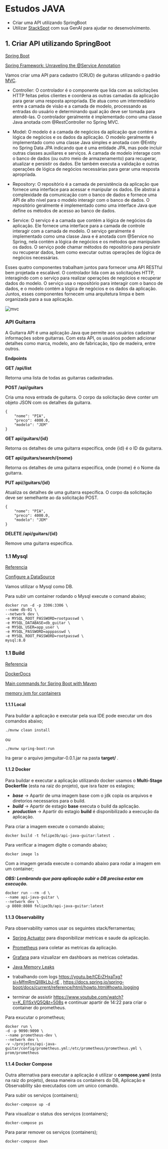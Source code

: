 
# Estudos JAVA

- Criar uma API utilizando SpringBoot 
- Utilizar [StackSpot](https://www.stackspot.com/pt/ai-pt) com sua GenAI para ajudar no desenvolvimento.


## 1. Criar API utilizando SpringBoot

[Spring Boot](https://spring.io/projects/spring-boot)

[Spring Framework: Unraveling the @Service Annotation](https://medium.com/@AlexanderObregon/spring-framework-unraveling-the-service-annotation-363f7d1e55e6)

Vamos criar uma API para cadastro (CRUD) de guitaras utilizando o padrão [MVC](https://www.devmedia.com.br/padrao-mvc-java-magazine/21995).

- Controller: O controlador é o componente que lida com as solicitações HTTP feitas pelos clientes e coordena as outras camadas da aplicação para gerar uma resposta apropriada. Ele atua como um intermediário entre a camada de visão e a camada de modelo, processando as entradas do usuário e determinando qual ação deve ser tomada para atendê-las. O controlador geralmente é implementado como uma classe Java anotada com @RestController no Spring MVC.

- Model: O modelo é a camada de negócios da aplicação que contém a lógica de negócios e os dados da aplicação. O modelo geralmente é implementado como uma classe Java simples e anotada com @Entity no Spring Data JPA indicando que é uma entidade JPA, mas pode incluir outras classes auxiliares e serviços. A camada de modelo interage com o banco de dados (ou outro meio de armazenamento) para recuperar, atualizar e persistir os dados. Ele também executa a validação e outras operações de lógica de negócios necessárias para gerar uma resposta apropriada.

- Repository: O repositório é a camada de persistência da aplicação que fornece uma interface para acessar e manipular os dados. Ele abstrai a complexidade da comunicação com o banco de dados e fornece uma API de alto nível para o modelo interagir com o banco de dados. O repositório geralmente é implementado como uma interface Java que define os métodos de acesso ao banco de dados.

- Service: O serviço é a camada que contém a lógica de negócios da aplicação. Ele fornece uma interface para a camada de controle interagir com a camada de modelo. O serviço geralmente é implementado como uma classe Java e é anotada com @Service no Spring, nela contém a lógica de negócios e os métodos que manipulam os dados. O serviço pode chamar métodos do repositório para persistir ou recuperar dados, bem como executar outras operações de lógica de negócios necessárias.

Esses quatro componentes trabalham juntos para fornecer uma API RESTful bem projetada e escalável. O controlador lida com as solicitações HTTP, interagindo com o serviço para realizar operações de negócios e recuperar dados do modelo. O serviço usa o repositório para interagir com o banco de dados, e o modelo contém a lógica de negócios e os dados da aplicação. Juntos, esses componentes fornecem uma arquitetura limpa e bem organizada para a sua aplicação.

![mvc](./img/mvc.png)

### API Guitarra

A Guitarra API é uma aplicação Java que permite aos usuários cadastrar informações sobre guitarras. Com esta API, os usuários podem adicionar detalhes como marca, modelo, ano de fabricação, tipo de madeira, entre outros.

**Endpoints**

**GET /api/list**

Retorna uma lista de todas as guitarras cadastradas.

**POST /api/guitars**

Cria uma nova entrada de guitarra. O corpo da solicitação deve conter um objeto JSON com os detalhes da guitarra.

```
{
    "nome": "PIA",
    "preco": 4000.0,
    "modelo": "JEM"
}

```

**GET api/guitars/{id}**

Retorna os detalhes de uma guitarra específica, onde {id} é o ID da guitarra.

**GET api/guitars/search/{nome}**

Retorna os detalhes de uma guitarra específica, onde {nome} é o Nome da guitarra.

**PUT api//guitars/{id}**

Atualiza os detalhes de uma guitarra específica. O corpo da solicitação deve ser semelhante ao da solicitação POST.

```
{
    "nome": "PIA",
    "preco": 4000.0,
    "modelo": "JEM"
}

```

**DELETE /api/guitars/{id}**

Remove uma guitarra específica.


### 1.1 Mysql

[Referencia](https://hub.docker.com/_/mysql)

[Configure a DataSource](https://docs.spring.io/spring-boot/docs/current/reference/htmlsingle/#data.sql.datasource)

Vamos utilizar o Mysql como DB.

Para subir um container rodando o Mysql execute o comand abaixo;

```
docker run -d -p 3306:3306 \
--name db-01 \
--network dev \
-e MYSQL_ROOT_PASSWORD=rootpasswd \
-e MYSQL_DATABASE=db_guitar \
-e MYSQL_USER=app_user \
-e MYSQL_PASSWORD=apppasswd \
-e MYSQL_ROOT_PASSWORD=rootpasswd \
mysql:8.0
```

### 1.1 Build

[Referencia](https://anywhere.epam.com/en/blog/how-to-dockerize-spring-boot-application)

[DockerDocs](https://docs.docker.com/language/java/develop/)

[Main commands for Spring Boot with Maven](https://gustavopeiretti.com/spring-boot-with-maven-wrapper/)

[memory jvm for containers](https://www.atamanroman.dev/development/2019/09/11/usecontainersupport-to-the-rescue.html)

#### 1.1.1 Local

Para buildar a aplicação e executar pela sua IDE pode executar um dos comandos abaixo;

```
./mvnw clean install
```
ou
```
./mvnw spring-boot:run
```

Ira gerar o arquivo jemguitar-0.0.1.jar na pasta **target/** .

#### 1.1.2 Docker

Para buildar e executar a aplicação utilizando docker usamos o **Multi-Stage Dockerfile** (esta na raiz do projeto), que isra fazer os estagios;

- ***base*** -> Apartir de uma imagem base com o jdk copia os arquivos e diretorios necessarios para o build.
- ***build*** -> Apartir de estagio **base** executa o build da aplicação.
- ***production*** -> Apartir do estagio **build** é disponibilizado a execução da aplicação.

Para criar a imagem execute o comando abaixo;

```
docker build -t felipe3b/api-java-guitar:latest .
```

Para verificar a imagem digite o comando abaixo;

```
docker image ls
```
Com a imagem gerada execute o comando abaixo para rodar a imagem em um container;

***OBS: Lembrando que para aplicação subir o DB precisa estar em execução.***

```
docker run --rm -d \
--name api-java-guitar \
--network dev \
-p 8080:8080 felipe3b/api-java-guitar:latest
```

#### 1.1.3 Observability

Para observability vamos usar os seguintes stack/ferramentas;

- [Spring Actuator](https://docs.spring.io/spring-boot/docs/current/reference/htmlsingle/#actuator) para disponibilizar metricas e saude da aplicação.

- [Prometheus](https://prometheus.io/) para coletar as metricas da aplicação.

- [Grafana](https://grafana.com/) para vizualizar em dashboars as metricas coletadas.

- [Java Memory Leaks](https://medium.com/@AlexanderObregon/java-memory-leaks-detection-and-prevention-25d1c09eaebe)

- trabalhando com logs https://youtu.be/tCErZHxaTxg?si=MfmRmQIl8kLbJ-tE , https://docs.spring.io/spring-boot/docs/current/reference/html/howto.html#howto.logging

- terminar de assistir https://www.youtube.com/watch?v=K_EI1SxVQ5Q&t=508s e continuar apartir de 14:22 para criar o container do prometheus.


Para exucutar o prometheus;
```
docker run \
-d -p 9090:9090 \
--name prometheus-dev \
--network dev \
-v ~/projetos/api-java-guitar/config/prometheus.yml:/etc/prometheus/prometheus.yml \
prom/prometheus
```
#### 1.1.4 Docker Compose

Outra alternativa para executar a aplicação é utilizar o **compose.yaml** (esta na raiz do projeto), dessa maneira os containers do DB, Aplicação e Observability são executados com um unico comando.

Para subir os serviços (containers);
```
docker-compose up -d
```

Para visualizar o status dos serviços (containers);
```
docker-compose ps
```

Para parar remover os serviços (containers);
```
docker-compose down
```



